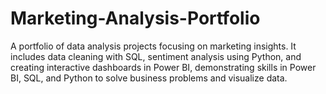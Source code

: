 # Marketing-Analysis-Portfolio
A portfolio of data analysis projects focusing on marketing insights. It includes data cleaning with SQL, sentiment analysis using Python, and creating interactive dashboards in Power BI, demonstrating skills in Power BI, SQL, and Python to solve business problems and visualize data.
